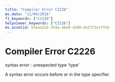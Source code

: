 ```yaml
---
title: "Compiler Error C2226"
ms.date: "11/04/2016"
f1_keywords: ["C2226"]
helpviewer_keywords: ["C2226"]
ms.assetid: b3aaa2a5-254a-46a9-a508-de2371ecffeb
---
```

# Compiler Error C2226

syntax error : unexpected type 'type'

A syntax error occurs before or in the type specifier.
